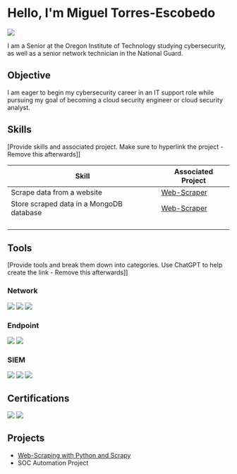 # Hello, I'm Miguel Torres-Escobedo
<a href="www.linkedin.com/in/miguel-torres-escobedo-a1311933a"><img src="https://img.shields.io/badge/-LinkedIn-0072b1?&style=for-the-badge&logo=linkedin&logoColor=white" /></a>


I am a Senior at the Oregon Institute of Technology studying cybersecurity, as well as a senior network technician in the National Guard.

## Objective

I am eager to begin my cybersecurity career in an IT support role while pursuing my goal of becoming a cloud security engineer or cloud security analyst.


## Skills
[Provide skills and associated project. Make sure to hyperlink the project - Remove this afterwards]]

| Skill                                         | Associated Project         |
|-----------------------------------------------|----------------------------|
| Scrape data from a website | <a href="https://github.com/Maddnar/Web-Scraperhttps://github.com/Maddnar/Web-Scraper/tree/main">Web-Scraper</a> |
| Store scraped data in a MongoDB database | <a href="https://github.com/Maddnar/Web-Scraperhttps://github.com/Maddnar/Web-Scraper/tree/main">Web-Scraper</a> |
| | |
| | |
| | |
| | |

## Tools
[Provide tools and break them down into categories. Use ChatGPT to help create the link - Remove this afterwards]]

### Network
<div>
    <img src="https://img.shields.io/badge/-Wireshark-1679A7?&style=for-the-badge&logo=Wireshark&logoColor=white" />
    <img src="https://img.shields.io/badge/-Suricata-EF3B2D?&style=for-the-badge&logo=Suricata&logoColor=white" />
    <img src="https://img.shields.io/badge/-Zeek-777BB4?&style=for-the-badge&logo=Zeek&logoColor=white" />
</div>

### Endpoint
<div>
    <img src="https://img.shields.io/badge/-Microsoft_Defender_for_Endpoint-00A4EF?&style=for-the-badge&logo=Microsoft&logoColor=white" />
    <img src="https://img.shields.io/badge/-Velociraptor-4B275F?&style=for-the-badge&logo=Velociraptor&logoColor=white" />
</div>

### SIEM
<div>
    <img src="https://img.shields.io/badge/-Microsoft_Sentinel-0078D4?&style=for-the-badge&logo=Microsoft&logoColor=white" />
    <img src="https://img.shields.io/badge/-Splunk-000000?&style=for-the-badge&logo=Splunk&logoColor=white" />
    <img src="https://img.shields.io/badge/-Elastic-005571?&style=for-the-badge&logo=Elastic&logoColor=white" />
</div>

## Certifications
<div>
<img src="https://img.shields.io/badge/-Security%2B-FF0000?&style=for-the-badge&logo=CompTIA&logoColor=white" />
<img src="https://img.shields.io/badge/-Network%2B-007ACC?&style=for-the-badge&logo=CompTIA&logoColor=white" />
</div>

## Projects
- <a href="https://github.com/Maddnar/Web-Scraperhttps://github.com/Maddnar/Web-Scraper/tree/main">Web-Scraping with Python and Scrapy</a>
- SOC Automation Project
